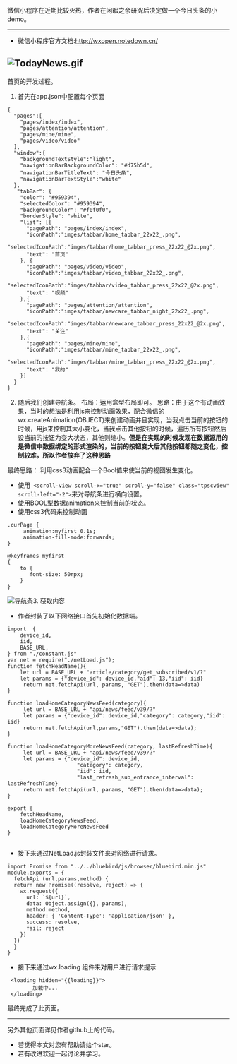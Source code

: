 微信小程序在近期比较火热，作者在闲暇之余研究后决定做一个今日头条的小demo。

---------
+ 微信小程序官方文档:http://wxopen.notedown.cn/


![TodayNews.gif](http://upload-images.jianshu.io/upload_images/1912827-ed2da16bb6bf6ff3.gif?imageMogr2/auto-orient/strip)
----------
首页的开发过程。

1. 首先在app.json中配置每个页面
```
{
  "pages":[
    "pages/index/index",
    "pages/attention/attention",
    "pages/mine/mine",
    "pages/video/video"
  ],
  "window":{
    "backgroundTextStyle":"light",
    "navigationBarBackgroundColor": "#d75b5d",
    "navigationBarTitleText": "今日头条",
    "navigationBarTextStyle":"white"
  },
   "tabBar": {
    "color": "#959394",
    "selectedColor": "#959394",
    "backgroundColor": "#f0f0f0",
    "borderStyle": "white",
    "list": [{
      "pagePath": "pages/index/index",
      "iconPath":"imges/tabbar/home_tabbar_22x22_.png",
      "selectedIconPath":"imges/tabbar/home_tabbar_press_22x22_@2x.png",
      "text": "首页"
    }, {
      "pagePath": "pages/video/video",
      "iconPath":"imges/tabbar/video_tabbar_22x22_.png",
      "selectedIconPath":"imges/tabbar/video_tabbar_press_22x22_@2x.png",
      "text": "视频"
    },{
      "pagePath": "pages/attention/attention",
      "iconPath":"imges/tabbar/newcare_tabbar_night_22x22_.png",
      "selectedIconPath":"imges/tabbar/newcare_tabbar_press_22x22_@2x.png",
      "text": "关注"
    },{
      "pagePath": "pages/mine/mine",
      "iconPath":"imges/tabbar/mine_tabbar_22x22_.png",
      "selectedIconPath":"imges/tabbar/mine_tabbar_press_22x22_@2x.png",
      "text": "我的"
    }]
  }
}
```

2. 随后我们创建导航条。
布局：运用盒型布局即可。
思路：由于这个有动画效果，当时的想法是利用js来控制动画效果，配合微信的wx.createAnimation(OBJECT)来创建动画并且实现，当我点击当前的按钮的时候，用js来控制其大小变化，当我点击其他按钮的时候，遍历所有按钮然后设当前的按钮为变大状态，其他则缩小。**但是在实现的时候发现在数据源用的是微信中数据绑定的形式渲染的，当前的按钮变大后其他按钮都随之变化，控制较难，所以作者放弃了这种思路**

  最终思路： 利用css3动画配合一个Bool值来使当前的视图发生变化。

  +  使用``` <scroll-view scroll-x="true" scroll-y="false" class="tpscview" scroll-left="-2">```来对导航条进行横向设置。
  + 使用BOOL型数据animation来控制当前的状态。
   + 使用css3代码来控制动画

```
.curPage {
     animation:myfirst 0.1s;
     animation-fill-mode:forwards;
}

@keyframes myfirst
{
	to {
       font-size: 50rpx;
    }
}
```

![导航条](http://upload-images.jianshu.io/upload_images/1912827-61a8f73fd18a1066.png?imageMogr2/auto-orient/strip%7CimageView2/2/w/1240)3. 获取内容
+ 作者封装了以下网络接口首先初始化数据端。

```
import  {
    device_id,
    iid,
    BASE_URL,
} from "./constant.js"
var net = require("./netLoad.js");
function fetchHeadName(){
    let url = BASE_URL + "article/category/get_subscribed/v1/?"
    let params = {"device_id": device_id,"aid": 13,"iid": iid}
     return net.fetchApi(url, params, "GET").then(data=>data)
}

function loadHomeCategoryNewsFeed(category){
     let url = BASE_URL + "api/news/feed/v39/?"
     let params = {"device_id": device_id,"category": category,"iid": iid}
     return net.fetchApi(url,params,"GET").then(data=>data);
}

function loadHomeCategoryMoreNewsFeed(category, lastRefreshTime){
     let url = BASE_URL + "api/news/feed/v39/?"
     let params = {"device_id": device_id,
                      "category": category,
                      "iid": iid,
                      "last_refresh_sub_entrance_interval": lastRefreshTime}
     return net.fetchApi(url, params, "GET").then(data=>data);
}

export {
    fetchHeadName,
    loadHomeCategoryNewsFeed,
    loadHomeCategoryMoreNewsFeed
} 


```
+ 接下来通过NetLoad.js封装文件来对网络进行请求。
```
import Promise from "../../bluebird/js/browser/bluebird.min.js"
module.exports = {
  fetchApi (url,params,method) {
  return new Promise((resolve, reject) => {
    wx.request({
      url: `${url}`,
      data: Object.assign({}, params),
      method:method,
      header: { 'Content-Type': 'application/json' },
      success: resolve,
      fail: reject
    })
  })
  }
}
```
+ 接下来通过wx.loading 组件来对用户进行请求提示
```
 <loading hidden="{{loading}}">
        加载中...
 </loading>
```
最终完成了此页面。

---------
另外其他页面详见作者github上的代码。

+ 若觉得本文对您有帮助请给个star。
+ 若有改进欢迎一起讨论并学习。